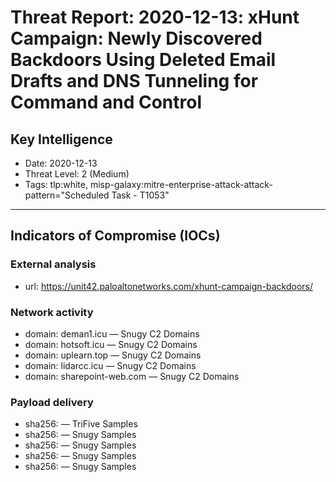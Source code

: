 # Threat Report: 2020-12-13: xHunt Campaign: Newly Discovered Backdoors Using Deleted Email Drafts and DNS Tunneling for Command and Control


## Key Intelligence
* Date: 2020-12-13
* Threat Level: 2 (Medium)
* Tags: tlp:white, misp-galaxy:mitre-enterprise-attack-attack-pattern="Scheduled Task - T1053"

---

## Indicators of Compromise (IOCs)
### External analysis
* url: https://unit42.paloaltonetworks.com/xhunt-campaign-backdoors/

### Network activity
* domain: deman1.icu — Snugy C2 Domains
* domain: hotsoft.icu — Snugy C2 Domains
* domain: uplearn.top — Snugy C2 Domains
* domain: lidarcc.icu — Snugy C2 Domains
* domain: sharepoint-web.com — Snugy C2 Domains

### Payload delivery
* sha256: <sha256> — TriFive Samples
* sha256: <sha256> — Snugy Samples
* sha256: <sha256> — Snugy Samples
* sha256: <sha256> — Snugy Samples
* sha256: <sha256> — Snugy Samples
